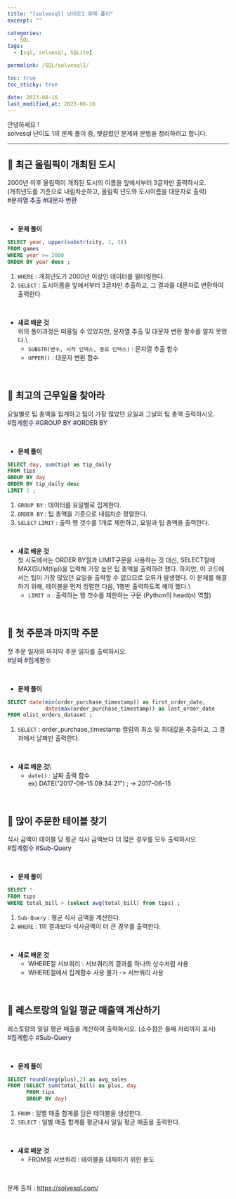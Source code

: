 ```yaml
---
title: "[solvesql] 난이도1 문제 풀이"
excerpt: ""

categories:
  - SQL
tags:
  - [sql, solvesql, SQLite]

permalink: /SQL/solvesql1/

toc: true
toc_sticky: true

date: 2023-08-16
last_modified_at: 2023-08-16
---
```

안녕하세요 !\
solvesql 난이도 1의 문제 풀이 중, 헷갈렸던 문제와 문법을 정리하려고 합니다.

-----------------

## 🏁 최근 올림픽이 개최된 도시
2000년 이후 올림픽이 개최된 도시의 이름을 앞에서부터 3글자만 출력하시오.\
(개최년도를 기준으로 내림차순하고, 올림픽 년도와 도시이름을 대문자로 출력)\
<span style="background-color:#f5f0ff">\#문자열 추출 #대문자 변환</span>

<br>

- **문제 풀이**
```sql
SELECT year, upper(substr(city, 1, 3))
FROM games
WHERE year >= 2000
ORDER BY year desc ;
```

1. `WHERE` : 개최년도가 2000년 이상인 데이터를 필터링한다.
2. `SELECT` : 도시이름을 앞에서부터 3글자만 추출하고, 그 결과를 대문자로 변환하여 출력한다.

<br>

- **새로 배운 것**\
위의 풀이과정은 떠올릴 수 있었지만, 문자열 추출 및 대문자 변환 함수를 알지 못했다.\
	- `SUBSTR(변수, 시작 인덱스, 종료 인덱스)` : 문자열 추출 함수
	- `UPPER()` : 대문자 변환 함수

<br>

## 🏁 최고의 근무일을 찾아라
요일별로 팁 총액을 집계하고 팁이 가장 많았던 요일과 그날의 팁 총액 출력하시오.\
<span style="background-color:#f5f0ff">\#집계함수 #GROUP BY #ORDER BY</span>

<br>

- **문제 풀이**
```sql  
SELECT day, sum(tip) as tip_daily
FROM tips
GROUP BY day
ORDER BY tip_daily desc
LIMIT 1 ;
```

1. `GROUP BY` : 데이터를 요일별로 집계한다.
2. `ORDER BY` : 팁 총액을 기준으로 내림차순 정렬한다.
3. `SELECT` `LIMIT` : 출력 행 갯수를 1개로 제한하고, 요일과 팁 총액을 출력한다.

<br>

- **새로 배운 것**\
첫 시도에서는 ORDER BY절과 LIMIT구문을 사용하는 것 대신, SELECT절에 MAX(SUM(tip))을 입력해 가장 높은 팁 총액을 출력하려 했다. 하지만, 이 코드에서는 팁이 가장 많았던 요일을 출력할 수 없으므로 오류가 발생했다. 이 문제를 해결하기 위해, 테이블을 먼저 정렬한 다음, 1행만 출력하도록 해야 했다.\
	- `LIMIT n` : 출력하는 행 갯수를 제한하는 구문 (Python의 head(n) 역할)

<br>

## 🏁 첫 주문과 마지막 주문
첫 주문 일자와 마지막 주문 일자를 출력하시오.\
<span style="background-color:#f5f0ff">\#날짜 #집계함수</span>

<br>

- **문제 풀이**
```sql
SELECT date(min(order_purchase_timestamp)) as first_order_date,
			date(max(order_purchase_timestamp)) as last_order_date
FROM olist_orders_dataset ;
```

1. `SELECT` : order_purchase_timestamp 컬럼의 최소 및 최대값을 추출하고, 그 결과에서 날짜만 출력한다.

<br>

- **새로 배운 것**\
	- `date()` : 날짜 출력 함수\
	ex) DATE("2017-06-15 09:34:21") ; → 2017-06-15

<br>

## 🏁 많이 주문한 테이블 찾기
식사 금액이 테이블 당 평균 식사 금액보다 더 많은 경우를 모두 출력하시오.\
<span style="background-color:#f5f0ff">\#집계합수 #Sub-Query</span>

<br>

- **문제 풀이**
```sql
SELECT *
FROM tips
WHERE total_bill > (select avg(total_bill) from tips) ;
```

1. `Sub-Query` : 평균 식사 금액을 계산한다.
2. `WHERE` : 1의 결과보다 식사금액이 더 큰 경우를 출력한다. 

<br>

- **새로 배운 것**
	- WHERE절 서브쿼리 : 서브쿼리의 결과를 하나의 상수처럼 사용
	- WHERE절에서 집계함수 사용 불가 -> 서브쿼리 사용

<br>

## 🏁 레스토랑의 일일 평균 매출액 계산하기
레스토랑의 일일 평균 매출을 계산하여 출력하시오. (소수점은 둘째 자리까지 표시)\
<span style="background-color:#f5f0ff">\#집계합수 #Sub-Query</span>

<br>

- **문제 풀이**
```sql
SELECT round(avg(plus),2) as avg_sales
FROM (SELECT sum(total_bill) as plus, day 
      FROM tips 
      GROUP BY day)
```

1. `FROM` : 일별 매출 합계를 담은 테이블을 생성한다.
2. `SELECT` : 일별 매출 합계를 평균내서 일일 평균 매출을 출력한다.

<br>

- **새로 배운 것**
	- FROM절 서브쿼리 : 테이블을 대체하기 위한 용도

<br>

문제 출처 : <https://solvesql.com/>
 




